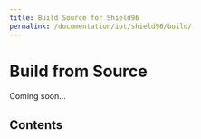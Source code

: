 ```yaml
---
title: Build Source for Shield96
permalink: /documentation/iot/shield96/build/
---
```


# Build from Source

Coming soon...

<!--- This page serves as an index for building various OS/Kernel for Board-x --->

## Contents

